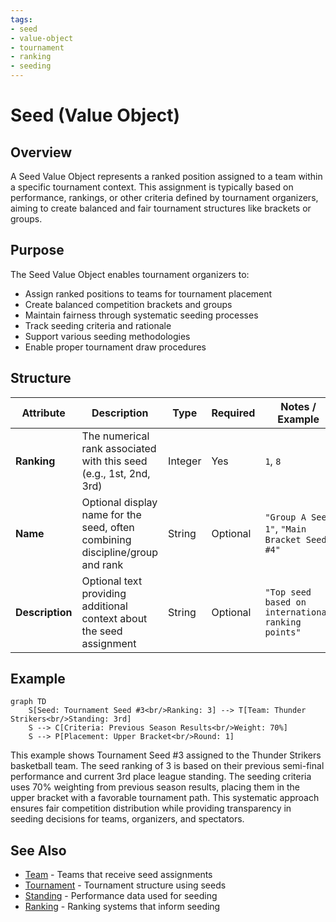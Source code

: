 ```yaml
---
tags:
- seed
- value-object
- tournament
- ranking
- seeding
---
```


# Seed (Value Object)

## Overview

A Seed Value Object represents a ranked position assigned to a team within a specific tournament context.
This assignment is typically based on performance, rankings, or other criteria defined by tournament organizers,
aiming to create balanced and fair tournament structures like brackets or groups.

## Purpose

The Seed Value Object enables tournament organizers to:

- Assign ranked positions to teams for tournament placement
- Create balanced competition brackets and groups
- Maintain fairness through systematic seeding processes
- Track seeding criteria and rationale
- Support various seeding methodologies
- Enable proper tournament draw procedures

## Structure

| Attribute       | Description                                                                    | Type    | Required | Notes / Example                                    |
| --------------- | ------------------------------------------------------------------------------ | ------- | -------- | -------------------------------------------------- |
| **Ranking**     | The numerical rank associated with this seed (e.g., 1st, 2nd, 3rd)            | Integer | Yes      | `1`, `8`                                           |
| **Name**        | Optional display name for the seed, often combining discipline/group and rank | String  | Optional | `"Group A Seed 1"`, `"Main Bracket Seed #4"`       |
| **Description** | Optional text providing additional context about the seed assignment          | String  | Optional | `"Top seed based on international ranking points"` |

## Example

```mermaid
graph TD
    S[Seed: Tournament Seed #3<br/>Ranking: 3] --> T[Team: Thunder Strikers<br/>Standing: 3rd]
    S --> C[Criteria: Previous Season Results<br/>Weight: 70%]
    S --> P[Placement: Upper Bracket<br/>Round: 1]
```

This example shows Tournament Seed #3 assigned to the Thunder Strikers basketball team. The seed ranking of 3
is based on their previous semi-final performance and current 3rd place league standing. The seeding criteria
uses 70% weighting from previous season results, placing them in the upper bracket with a favorable tournament
path. This systematic approach ensures fair competition distribution while providing transparency in seeding
decisions for teams, organizers, and spectators.

## See Also

- [Team](team.md) - Teams that receive seed assignments
- [Tournament](../tournament/tournament.md) - Tournament structure using seeds
- [Standing](../standing/standing.md) - Performance data used for seeding
- [Ranking](../ranking/ranking.md) - Ranking systems that inform seeding
